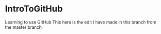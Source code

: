 # IntroToGitHub
Learning to use GitHub
This here is the edit I have made in this branch from the master branch
